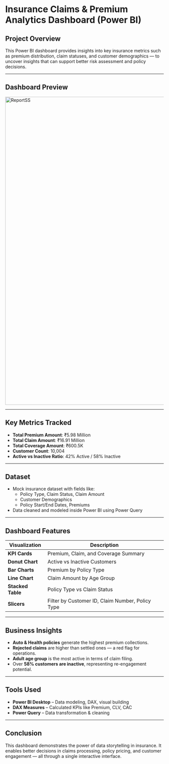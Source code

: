# Insurance Claims & Premium Analytics Dashboard (Power BI)

## Project Overview

This Power BI dashboard provides insights into key insurance metrics such as premium distribution, claim statuses, and customer demographics — to uncover insights that can support better risk assessment and policy decisions.

---

## Dashboard Preview

<img width="1916" height="978" alt="ReportSS" src="https://github.com/user-attachments/assets/c54f1ccd-55a6-4af8-bc64-cfdddf104077" />

---

## Key Metrics Tracked

- **Total Premium Amount**: ₹5.98 Million  
- **Total Claim Amount**: ₹16.91 Million  
- **Total Coverage Amount**: ₹600.5K  
- **Customer Count**: 10,004  
- **Active vs Inactive Ratio**: 42% Active / 58% Inactive

---

## Dataset

- Mock insurance dataset with fields like:
  - Policy Type, Claim Status, Claim Amount
  - Customer Demographics
  - Policy Start/End Dates, Premiums
- Data cleaned and modeled inside Power BI using Power Query

---

## Dashboard Features

| Visualization | Description |
|---------------|-------------|
| **KPI Cards** | Premium, Claim, and Coverage Summary |
| **Donut Chart** | Active vs Inactive Customers |
| **Bar Charts** | Premium by Policy Type |
| **Line Chart** | Claim Amount by Age Group |
| **Stacked Table** | Policy Type vs Claim Status |
| **Slicers** | Filter by Customer ID, Claim Number, Policy Type |

---

## Business Insights

- **Auto & Health policies** generate the highest premium collections.
- **Rejected claims** are higher than settled ones — a red flag for operations.
- **Adult age group** is the most active in terms of claim filing.
- Over **58% customers are inactive**, representing re-engagement potential.

---

## Tools Used

- **Power BI Desktop** – Data modeling, DAX, visual building
- **DAX Measures** – Calculated KPIs like Premium, CLV, CAC
- **Power Query** – Data transformation & cleaning
  
---

## Conclusion

This dashboard demonstrates the power of data storytelling in insurance. It enables better decisions in claims processing, policy pricing, and customer engagement — all through a single interactive interface.
